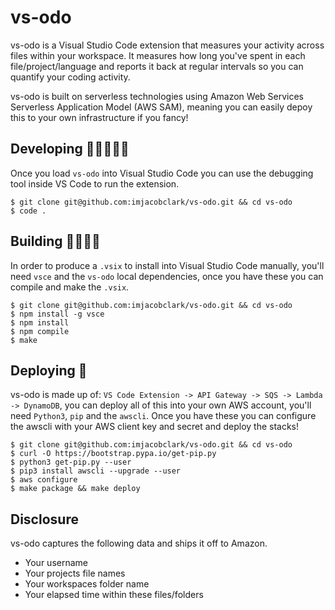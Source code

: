 # vs-odo

vs-odo is a Visual Studio Code extension that measures your activity across files within your workspace. It measures how long you've spent in each file/project/language and reports it back at regular intervals so you can quantify your coding activity.

vs-odo is built on serverless technologies using Amazon Web Services Serverless Application Model (AWS SAM), meaning you can easily depoy this to your own infrastructure if you fancy! 

## Developing 👩‍💻👨🏻‍💻

Once you load `vs-odo` into Visual Studio Code you can use the debugging tool inside VS Code to run the extension.

```shell
$ git clone git@github.com:imjacobclark/vs-odo.git && cd vs-odo
$ code .
```

## Building 👷‍♀️👷‍♂️

In order to produce a `.vsix` to install into Visual Studio Code manually, you'll need `vsce` and the `vs-odo` local dependencies, once you have these you can compile and make the `.vsix`.

```shell
$ git clone git@github.com:imjacobclark/vs-odo.git && cd vs-odo
$ npm install -g vsce
$ npm install
$ npm compile
$ make
```

## Deploying 🚀

vs-odo is made up of: `VS Code Extension -> API Gateway -> SQS -> Lambda -> DynamoDB`, you can deploy all of this into your own AWS account, you'll need `Python3`, `pip` and the `awscli`. Once you have these you can configure the awscli with your AWS client key and secret and deploy the stacks!

```shell
$ git clone git@github.com:imjacobclark/vs-odo.git && cd vs-odo
$ curl -O https://bootstrap.pypa.io/get-pip.py
$ python3 get-pip.py --user
$ pip3 install awscli --upgrade --user
$ aws configure
$ make package && make deploy
```

## Disclosure 

vs-odo captures the following data and ships it off to Amazon.

* Your username
* Your projects file names
* Your workspaces folder name
* Your elapsed time within these files/folders